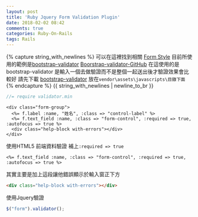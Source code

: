 ```yaml
---
layout: post
title: 'Ruby Jquery Form Validation Plugin'
date: 2018-02-02 08:42
comments: true
categories: Ruby-On-Rails
tags: Rails
---
```

{% capture string_with_newlines %}
可以在這裡找到相關 [Form Style](https://www.sitepoint.com/10-jquery-form-validation-plugins/)
目前所使用的範例是[bootstrap-validator](http://1000hz.github.io/bootstrap-validator/)
[Boorstrap-validator-GitHub](https://github.com/1000hz/bootstrap-validator)
在這使用的是bootstrap-validator 是輸入一個去做驗證而不是整個一起送出後才驗證效果會比較好
請先下載 [bootstrap-validator](https://raw.githubusercontent.com/1000hz/bootstrap-validator/master/dist/validator.min.js)
放在`vendor\assets\javascripts\目錄下面`
{% endcapture %}
{{ string_with_newlines | newline_to_br }}
```js
//= require validator.min
```
```erb
<div class="form-group">
  <%= f.label :name, "姓名", :class => "control-label" %>
  <%= f.text_field :name, :class => "form-control", :required => true, :autofocus => true %>
  <div class="help-block with-errors"></div>
</div>
```
使用HTML5 前端資料驗證 補上`:required => true`
```erb
<%= f.text_field :name, :class => "form-control", :required => true, :autofocus => true %>
```
其實主要是加上這段讓他錯誤顯示於輸入窗正下方
```html
<div class="help-block with-errors"></div>
```
使用Jquery驗證
```js
$("form").validator();
```